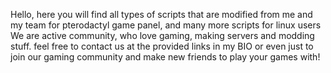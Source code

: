Hello, here you will find all types of scripts that are modified from me and my team for pterodactyl game panel, and many more scripts for linux users
We are active community, who love gaming, making servers and modding stuff.
feel free to contact us at the provided links in my BIO or even just to join our gaming community and make new friends to play your games with!
